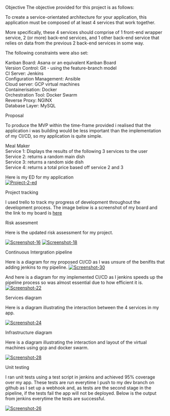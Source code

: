 Objective
The objective provided for this project is as follows:

To create a service-orientated architecture for your application, this application must be composed of at least 4 services that work together.

More specifically, these 4 services should comprise of 1 front-end wrapper service, 2 (or more) back-end services, and 1 other back-end service that relies on data from the previous 2 back-end services in some way.

The following constraints were also set:

Kanban Board: Asana or an equivalent Kanban Board <br>
Version Control: Git - using the feature-branch model <br>
CI Server: Jenkins <br>
Configuration Management: Ansible<br>
Cloud server: GCP virtual machines<br>
Containerisation: Docker<br>
Orchestration Tool: Docker Swarm<br>
Reverse Proxy: NGINX<br>
Database Layer: MySQL<br>

Proposal

To produce the MVP within the time-frame provided i realised that the application i was building would be less important than the implementation of my CI/CD, so my application is quite simple.

Meal Maker
<br>Service 1: Displays the results of the following 3 services to the user
<br>Service 2: returns a random main dish
<br>Service 3: returns a random side dish
<br>Service 4: returns a total price based off service 2 and 3

Here is my ED for my application
<br>
<a href="https://imgbb.com/"><img src="https://i.ibb.co/RHpgkH0/Project-2-ed.jpg" alt="Project-2-ed" border="0"></a>

Project tracking
 
I used trello to track my progress of development throughout the development process. The image below is a screenshot of my board and the link to my board is [here](https://trello.com/b/KcwQIRcu/qa-project-2)

Risk assesment

Here is the updated risk assessment for my project.

<a href="https://ibb.co/Vv0Yzkk"><img src="https://i.ibb.co/gDbZfcc/Screenshot-16.png" alt="Screenshot-16" border="0"></a>
<a href="https://ibb.co/T4hz5fh"><img src="https://i.ibb.co/2vKXB9K/Screenshot-18.png" alt="Screenshot-18" border="0"></a>

Continuous Intergration pipeline

Here is a diagram for my proposed CI/CD as I was unsure of the benifits that adding jenkins to my pipeline.
<a href="https://ibb.co/84LPKgC"><img src="https://i.ibb.co/5xgsMh0/Screenshot-30.png" alt="Screenshot-30" border="0"></a>

And here is a diagram for my implemented CI/CD as I jenkins speeds up the pipeline process so was almost essential due to how efficient it is.
<a href="https://ibb.co/z2Vr5M0"><img src="https://i.ibb.co/hdFyM6t/Screenshot-22.png" alt="Screenshot-22" border="0"></a>

Services diagram

Here is a diagram illustrating the interaction between the 4 services in my app.

<a href="https://ibb.co/MNjK98K"><img src="https://i.ibb.co/LpqBvQB/Screenshot-24.png" alt="Screenshot-24" border="0"></a>

Infrastructure diagram

Here is a diagram illustrating the interaction and layout of the virtual machines using gcp and docker swarm.

<a href="https://ibb.co/R77BxSn"><img src="https://i.ibb.co/6NN13Zh/Screenshot-28.png" alt="Screenshot-28" border="0"></a>

Unit testing

I ran unit tests using a test script in jenkins and achieved 95% coverage over my app. These tests are run everytime I push to my dev branch on github as I set up a webhook and, as tests are the second stage in the pipeline, if the tests fail the app will not be deployed. Below is the output from jenkins everytime the tests are successful.

<a href="https://ibb.co/Rj7jx3c"><img src="https://i.ibb.co/bb7bSsX/Screenshot-26.png" alt="Screenshot-26" border="0"></a>
